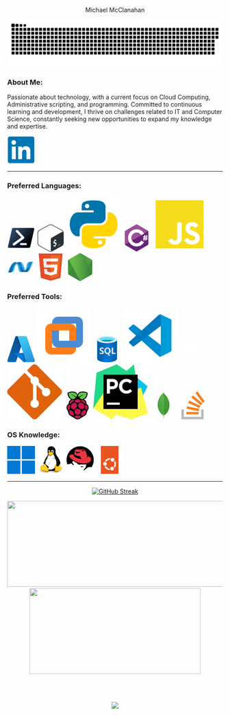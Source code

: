 <p align="center" font-size="24px" color="azure" font-weight="bold">
    Michael McClanahan
</p>



<p align="center">
    <img width="1000" src="assets/github-snake.svg" alt="snake"/>
</p>

### About Me:

<p align="left">
    Passionate about technology, with a current focus on Cloud Computing, Administrative scripting, and programming. Committed to continuous learning and development, I thrive on
    challenges related to IT and Computer Science, constantly seeking new opportunities to expand my knowledge and expertise. 
</p>

[<img src="https://github.com/devicons/devicon/blob/master/icons/linkedin/linkedin-original.svg?logo=linkedin&logoColor=white" width="65" height="65">](https://www.linkedin.com/in/michael-mcclanahan-mcp-11b79223a/)


---

### Preferred Languages:

<div>
    <img src="https://github.com/devicons/devicon/blob/master/icons/powershell/powershell-original.svg" width="65" height="65" alt="">
    <img src="https://github.com/mcclanahanmp/mcclanahanmp/blob/main/assets/bash.svg" width="65" height="65" alt="">
    <img src="https://github.com/mcclanahanmp/mcclanahanmp/blob/main/assets/Python.svg" alt="">
    <img src="https://github.com/devicons/devicon/blob/master/icons/csharp/csharp-original.svg" width="65" height="65" alt="">
    <img src="https://github.com/mcclanahanmp/mcclanahanmp/blob/main/assets/JavaScript.svg" alt="">
    <img src="https://github.com/devicons/devicon/blob/master/icons/dot-net/dot-net-original.svg" width="65" height="65" alt="">
    <img src="https://github.com/devicons/devicon/blob/master/icons/html5/html5-original.svg" width="65" height="65" alt="">
    <img src="https://github.com/devicons/devicon/blob/master/icons/nodejs/nodejs-original.svg" width="65" height="65" alt="">
</div>

### Preferred Tools:

<div>
    <img src="https://github.com/devicons/devicon/blob/master/icons/azure/azure-original.svg" width="65" height="65" alt="">
    <img src="https://github.com/mcclanahanmp/mcclanahanmp/blob/main/assets/VMware.svg" alt="">
    <img src="https://github.com/devicons/devicon/blob/master/icons/azuresqldatabase/azuresqldatabase-original.svg" width="65" height="65" alt="">
    <img src="https://github.com/mcclanahanmp/mcclanahanmp/blob/main/assets/vsCode.svg" alt="">
    <img src="https://github.com/mcclanahanmp/mcclanahanmp/blob/main/assets/GitHub.svg" width="65" height="65" alt="">
    <img src="https://github.com/mcclanahanmp/mcclanahanmp/blob/main/assets/Git.svg" alt="">
    <img src="https://github.com/devicons/devicon/blob/master/icons/raspberrypi/raspberrypi-original.svg" width="65" height="65" alt="">
    <img src="https://github.com/mcclanahanmp/mcclanahanmp/blob/main/assets/Pycharm.svg" alt="">
    <img src="https://github.com/devicons/devicon/blob/master/icons/mongodb/mongodb-original.svg" width="65" height="65" alt="">
    <img src="https://github.com/devicons/devicon/blob/master/icons/stackoverflow/stackoverflow-original.svg" width="65" height="65" alt="">
    
</div>

### OS Knowledge:

<div>
    <img src="https://github.com/devicons/devicon/blob/master/icons/windows11/windows11-original.svg" width="65" height="65" alt="">
    <img src="https://github.com/devicons/devicon/blob/master/icons/linux/linux-original.svg" width="65" height="65" alt="">
    <img src="https://github.com/devicons/devicon/blob/master/icons/redhat/redhat-original.svg" width="65" height="65" alt="">
    <img src="https://github.com/devicons/devicon/blob/master/icons/ubuntu/ubuntu-original.svg" width="65" height="65" alt="">
</div>

---

<!-- GitHub Readme Streak Stats - https://github.com/DenverCoder1/github-readme-streak-stats -->
<p align="center">
    <a href="https://git.io/streak-stats"><img src="https://streak-stats.demolab.com?user=mcclanahanmp&theme=dark&date_format=j%20M%5B%20Y%5D" alt="GitHub Streak" /></a>
</p>

<p align="center">
    <img width="600" height="200" src="https://github-readme-stats.vercel.app/api?username=mcclanahanmp&show_icons=true&theme=vision-friendly-dark">
    <img width="400" height="200" src="https://github-readme-stats.vercel.app/api/top-langs/?username=mcclanahanmp&size_weight=0.15&count_weight=0.5&layout=compact&theme=vision-friendly-dark">
</p>

<div id="header" align="center">
    <img src="https://komarev.com/ghpvc/?username=mcclanahanmp&style=for-the-badge&color=orange" alt=""/>
</div>

<div align="center">
    <img src="https://profile-counter.glitch.me/{mcclanahanmp}/count.svg" alt=""/>
</div>

<p align="center">
    <img src="https://capsule-render.vercel.app/api?type=waving&color=gradient&height=100&section=footer"/>
</p>



<!--
**mcclanahanmp/mcclanahanmp** is a ✨ _special_ ✨ repository because its `README.md` (this file) appears on your GitHub profile.

Here are some ideas to get you started:

- 🔭 I’m currently working on ...
- 🌱 I’m currently learning ...
- 👯 I’m looking to collaborate on ...
- 🤔 I’m looking for help with ...
- 💬 Ask me about ...
- 📫 How to reach me: ...
- 😄 Pronouns: ...
- ⚡ Fun fact: ...
-->
